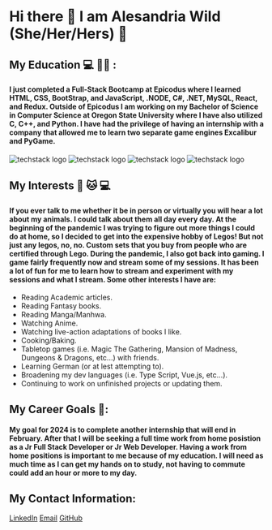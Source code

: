 # Hi there 👋 I am Alesandria Wild (She/Her/Hers) &#x1F47E;

## My Education &#x1F4BB; 👩‍🎓 :

#### I just completed a Full-Stack Bootcamp at Epicodus where I learned HTML, CSS, BootStrap, and JavaScript, .NODE, C#, .NET, MySQL, React, and Redux. Outside of Epicodus I am working on my Bachelor of Science in Computer Science at Oregon State University where I have also utilized C, C++, and Python. I have had the privilege of having an internship with a company that allowed me to learn two separate game engines Excalibur and PyGame.

![techstack logo](https://readme-components.vercel.app/api?component=logo&logo=javascript&text=true&animation=spin&fill=b9c821)
![techstack logo](https://readme-components.vercel.app/api?component=logo&logo=csharp&text=true&animation=spin&fill=307958)
![techstack logo](https://readme-components.vercel.app/api?component=logo&logo=react&text=true&animation=spin)
![techstack logo](https://readme-components.vercel.app/api?component=logo&logo=redux&text=true&animation=spin&fill=3a09f1)

## My Interests  🐶 🐱 &#x1F4BB;

####  If you ever talk to me whether it be in person or virtually you will hear a lot about my animals. I could talk about them all day every day. At the beginning of the pandemic I was trying to figure out more things I could do at home, so I decided to get into the expensive hobby of Legos! But not just any legos, no, no. Custom sets that you buy from people who are certified through Lego. During the pandemic, I also got back into gaming. I game fairly frequently now and stream some of my sessions. It has been a lot of fun for me to learn how to stream and experiment with my sessions and what I stream. Some other interests I have are:

* Reading Academic articles.
* Reading Fantasy books.
* Reading Manga/Manhwa.
* Watching Anime.
* Watching live-action adaptations of books I like.
* Cooking/Baking.
* Tabletop games (i.e. Magic The Gathering, Mansion of Madness, Dungeons & Dragons, etc...) with friends.
* Learning German (or at lest attempting to).
* Broadening my dev languages (i.e. Type Script, Vue.js, etc...).
* Continuing to work on unfinished projects or updating them.

## My Career Goals 💼:

#### My goal for 2024 is to complete another internship that will end in February. After that I will be seeking a full time work from home posistion as a Jr Full Stack Developer or Jr Web Developer. Having a work from home positions is important to me because of my education. I will need as much time as I can get my hands on to study, not having to commute could add an hour or more to my day.

## My Contact Information:

[LinkedIn](https://www.linkedin.com/in/alesandria-wild/)
[Email](thataltgirlalesandria@gmail.com)
[GitHub](https://github.com/ThatAltGirlAlesandria)

